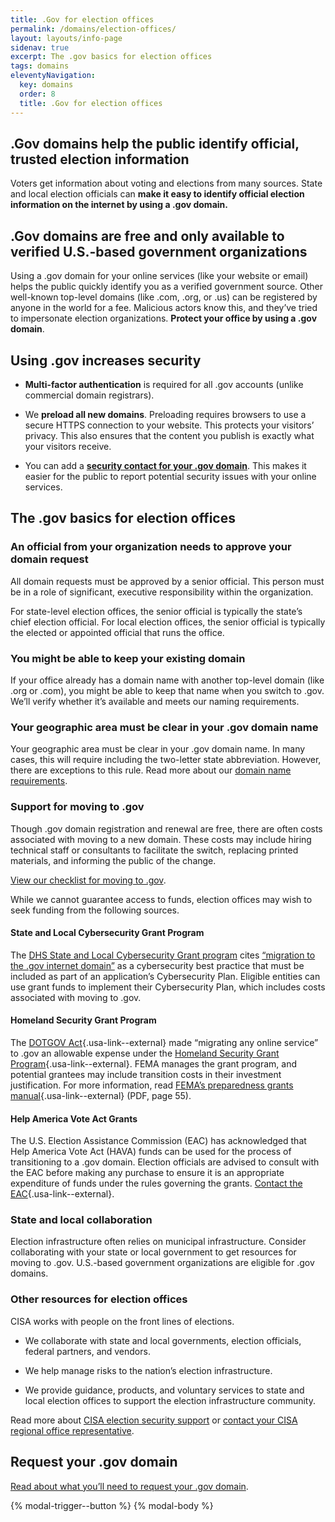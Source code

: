 ```yaml
---
title: .Gov for election offices
permalink: /domains/election-offices/
layout: layouts/info-page
sidenav: true
excerpt: The .gov basics for election offices
tags: domains
eleventyNavigation:
  key: domains
  order: 8
  title: .Gov for election offices
---
```

## .Gov domains help the public identify official, trusted election information

Voters get information about voting and elections from many sources. State and local election officials can **make it easy to identify official election information on the internet by using a .gov domain.**

## .Gov domains are free and only available to verified U.S.-based government organizations

Using a .gov domain for your online services (like your website or email) helps the public quickly identify you as a verified government source. Other well-known top-level domains (like .com, .org, or .us) can be registered by anyone in the world for a fee. Malicious actors know this, and they’ve tried to impersonate election organizations. **Protect your office by using a .gov domain**.

## Using .gov increases security

- **Multi-factor authentication** is required for all .gov accounts (unlike commercial domain registrars).

- We **preload all new domains**. Preloading requires browsers to use a secure HTTPS connection to your website. This protects your visitors’ privacy. This also ensures that the content you publish is exactly what your visitors receive.

- You can add a [**security contact for your .gov domain**](../security/#add-a-security-email-for-public-use). This makes it easier for the public to report potential security issues with your online services.

## The .gov basics for election offices

### An official from your organization needs to approve your domain request

All domain requests must be approved by a senior official. This person must be in a role of significant, executive responsibility within the organization. 

For state-level election offices, the senior official is typically the state’s chief election official. For local election offices, the senior official is typically the elected or appointed official that runs the office.

### You might be able to keep your existing domain

If your office already has a domain name with another top-level domain (like .org or .com), you might be able to keep that name when you switch to  .gov. We’ll verify whether it’s available and meets our naming requirements.

### Your geographic area must be clear in your .gov domain name

Your geographic area must be clear in your .gov domain name. In many cases, this will require including the two-letter state abbreviation.  However, there are exceptions to this rule. Read more about our [domain name requirements](../requirements/).

### Support for moving to .gov

Though .gov domain registration and renewal are free, there are often costs associated with moving to a new domain. These costs may include hiring technical staff or consultants to facilitate the switch, replacing printed materials, and informing the public of the change.

[View our checklist for moving to .gov](../moving/).

While we cannot guarantee access to funds, election offices may wish to seek funding from the following sources.

#### State and Local Cybersecurity Grant Program 

The [DHS State and Local Cybersecurity Grant program](https://www.cisa.gov/state-and-local-cybersecurity-grant-program) cites [“migration to the .gov internet domain”](https://www.cisa.gov/state-and-local-cybersecurity-grant-program-frequently-asked-questions) as a cybersecurity best practice that must be included as part of an application’s Cybersecurity Plan. Eligible entities can use grant funds to implement their Cybersecurity Plan, which includes costs associated with moving to .gov.

#### Homeland Security Grant Program

The [DOTGOV Act](https://uscode.house.gov/statviewer.htm?volume=134&page=2298#){.usa-link--external} made “migrating any online service” to .gov an allowable expense under the [Homeland Security Grant Program](https://www.fema.gov/grants/preparedness/homeland-security){.usa-link--external}.  FEMA manages the grant program, and potential grantees may include transition costs in their investment justification. For more information, read [FEMA’s preparedness grants manual](https://www.fema.gov/sites/default/files/documents/fema_gpd-fy-23-preparedness-grants-manual.pdf#page=55){.usa-link--external} (PDF, page 55).

#### Help America Vote Act Grants
The U.S. Election Assistance Commission (EAC) has acknowledged that Help America Vote Act (HAVA) funds can be used for the process of transitioning to a .gov domain. Election officials are advised to consult with the EAC before making any purchase to ensure it is an appropriate expenditure of funds under the rules governing the grants.  [Contact the EAC](https://www.eac.gov/contactuseac){.usa-link--external}.

### State and local collaboration
Election infrastructure often relies on municipal infrastructure.  Consider collaborating with your state or local government to get resources for moving to .gov. U.S.-based government organizations are eligible for .gov domains.

### Other resources for election offices

CISA works with people on the front lines of elections. 
- We collaborate with state and local governments, election officials, federal partners, and vendors.

- We help manage risks to the nation’s election infrastructure.

- We provide guidance, products, and voluntary services to state and local election offices to support the election infrastructure community. 

Read more about [CISA election security support](https://www.cisa.gov/election-security) or [contact your CISA regional office representative](https://www.cisa.gov/cisa-regions).

## Request your .gov domain

[Read about what you’ll need to request your .gov domain](../before/).

{% modal-trigger--button %}
{% modal-body %}
